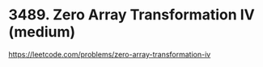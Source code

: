 # 3489. Zero Array Transformation IV (medium)

https://leetcode.com/problems/zero-array-transformation-iv
